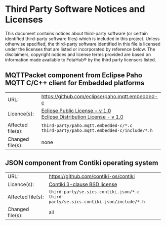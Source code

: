 # Third Party Software Notices and Licenses
This document contains notices about third-party software (or certain identified third-party software files) which is included in this project. Unless otherwise specified, the third-party software identified in this file is licensed under the licenses that are listed or incorporated by reference below. The disclaimers, copyright notices and license terms provided are based on information made available to FotaHub&reg; by the third party licensors listed.

## MQTTPacket component from Eclipse Paho MQTT C/C++ client for Embedded platforms
<table>
<tbody>
<tr>
<td>URL:</td>
<td><a href="https://github.com/eclipse/paho.mqtt.embedded-c/tree/master/MQTTPacket/src">https://github.com/eclipse/paho.mqtt.embedded-c</a></td>
</tr>
<tr>
<td>Licence(s):</td>
<td><a href="https://www.eclipse.org/legal/epl-v10.html">Eclipse Public License - v 1.0</a><br/>
<a href="https://www.eclipse.org/org/documents/edl-v10.php">Eclipse Distribution License - v 1.0</a></td>
</tr>
<tr>
<td>Affected file(s):</td>
<td>
<code>third-party/paho.mqtt.embedded-c/*.c</code><br/>
<code>third-party/paho.mqtt.embedded-c/include/*.h</code>
</td>
</tr>
<tr>
<td>Changed file(s):</td>
<td>none</td>
</tr>
</tbody>
</table>

## JSON component from Contiki operating system
<table>
<tbody>
<tr>
<td>URL:</td>
<td><a href="https://github.com/contiki-os/contiki/tree/master/apps/json">https://github.com/contiki-os/contiki</a></td>
</tr>
<tr>
<td>Licence(s):</td>
<td><a href="https://github.com/contiki-os/contiki/blob/master/LICENSE">Contiki 3-clause BSD license<a></td>
</tr>
<tr>
<td>Affected file(s):</td>
<td>
<code>third-party/se.sics.contiki.json/*.c</code><br/>
<code>third-party/se.sics.contiki.json/include/*.h</code>
</td>
</tr>
<tr>
<td>Changed file(s):</td>
<td>all</td>
</tr>
</tbody>
</table>
